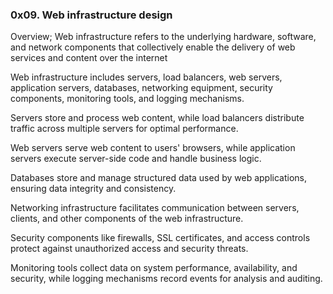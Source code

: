 ### 0x09. Web infrastructure design

Overview;
Web infrastructure refers to the underlying hardware, software, and network components that collectively enable the delivery of web services and content over the internet


Web infrastructure includes servers, load balancers, web servers, application servers, databases, networking equipment, security components, monitoring tools, and logging mechanisms.

Servers store and process web content, while load balancers distribute traffic across multiple servers for optimal performance.

Web servers serve web content to users' browsers, while application servers execute server-side code and handle business logic.

Databases store and manage structured data used by web applications, ensuring data integrity and consistency.

Networking infrastructure facilitates communication between servers, clients, and other components of the web infrastructure.

Security components like firewalls, SSL certificates, and access controls protect against unauthorized access and security threats.

Monitoring tools collect data on system performance, availability, and security, while logging mechanisms record events for analysis and auditing.

